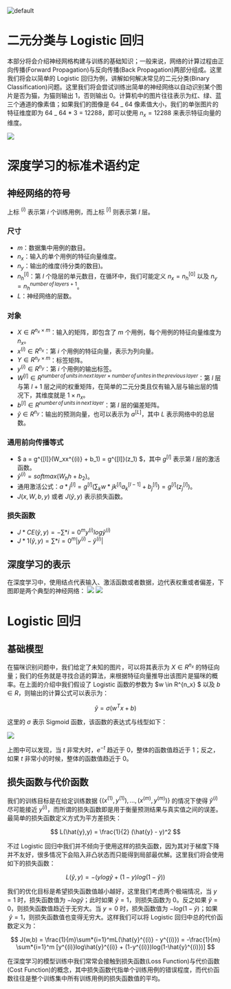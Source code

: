 ![default](https://user-images.githubusercontent.com/5803001/44629091-c0c56180-a97c-11e8-8aff-52d51a8aec1f.jpg)

# 二元分类与 Logistic 回归

本部分将会介绍神经网格构建与训练的基础知识；一般来说，网络的计算过程由正向传播(Forward Propagation)与反向传播(Back Propagation)两部分组成。这里我们将会以简单的 Logistic 回归为例，讲解如何解决常见的二元分类(Binary Classification)问题。这里我们将会尝试训练出简单的神经网络以自动识别某个图片是否为猫，为猫则输出 1，否则输出 0。计算机中的图片往往表示为红、绿、蓝三个通道的像素值；如果我们的图像是 64 _ 64 像素值大小，我们的单张图片的特征维度即为 64 _ 64 \* 3 = 12288，即可以使用 $n_x = 12288$ 来表示特征向量的维度。

![](https://coding.net/u/hoteam/p/Cache/git/raw/master/2017/8/2/WX20170814-203645.png)

# 深度学习的标准术语约定

## 神经网络的符号

上标 $^{(i)}$ 表示第 $i$ 个训练用例，而上标 $^{[l]}$ 则表示第 $l$ 层。

### 尺寸

- $m$：数据集中用例的数目。
- $n_x$：输入的单个用例的特征向量维度。
- $n_y$：输出的维度(待分类的数目)。
- $n_h^{[l]}$：第 $l$ 个隐层的单元数目，在循环中，我们可能定义 $n_x = n_h^{[0]}$ 以及 $n_y = n_h^{number \, of \, layers + 1}$。
- $L$：神经网络的层数。

### 对象

- $X \in R^{n_x \times m}$：输入的矩阵，即包含了 $m$ 个用例，每个用例的特征向量维度为 $n_x$。
- $x^{(i)} \in R^{n_x}$：第 $i$ 个用例的特征向量，表示为列向量。
- $Y \in R^{n_y \times m}$：标签矩阵。
- $y^{(i)} \in R^{n_y}$：第 $i$ 个用例的输出标签。
- $W^{[l]} \in R^{number \, of \, units \, in \, next \, layer \times number \, of \, unites \, in \, the \, previous \, layer}$：第 $l$ 层与第 $l+1$ 层之间的权重矩阵，在简单的二元分类且仅有输入层与输出层的情况下，其维度就是 $ 1 \times n_x$。
- $b^{[l]} \in R^{number \, of \, units \, in \, next \, layer}$：第 $l$ 层的偏差矩阵。
- $\hat{y} \in R^{n_y}$：输出的预测向量，也可以表示为 $a^{[L]}$，其中 $L$ 表示网络中的总层数。

### 通用前向传播等式

- $ a = g^{[l]}(W_xx^{(i)} + b_1) = g^{[l]}(z_1) $，其中 $g^{[l]}$ 表示第 $l$ 层的激活函数。
- $\hat{y}^{(i)} = softmax(W_hh + b_2)$。
- 通用激活公式：$a*j^{[l]} = g^{[l]}(\sum_kw*{jk}^{[l]}a_k^{[l-1]} + b_j^{[l]}) = g^{[l]}(z_j^{[l]})$。
- $J(x, W, b, y)$ 或者 $J(\hat{y}, y)$ 表示损失函数。

### 损失函数

- $J*{CE(\hat{y},y)} = - \sum*{i=0}^m y^{(i)}log \hat{y}^{(i)}$
- $J*{1(\hat{y},y)} = \sum*{i=0}^m | y^{(i)} - \hat{y}^{(i)} |$

## 深度学习的表示

在深度学习中，使用结点代表输入、激活函数或者数据，边代表权重或者偏差，下图即是两个典型的神经网络：
![](https://coding.net/u/hoteam/p/Cache/git/raw/master/2017/8/2/WX20170814-211522.png)
![](https://coding.net/u/hoteam/p/Cache/git/raw/master/2017/8/2/WX20170814-211546.png)

# Logistic 回归

## 基础模型

在猫咪识别问题中，我们给定了未知的图片，可以将其表示为 $X \in R^{n_x}$ 的特征向量；我们的任务就是寻找合适的算法，来根据特征向量推导出该图片是猫咪的概率。在上面的介绍中我们假设了 Logistic 函数的参数为 $w \in R^{n_x} $ 以及 $b \in R$，则输出的计算公式可以表示为：

$$
\hat{y} = \sigma(w^Tx + b)
$$

这里的 $\sigma$ 表示 Sigmoid 函数，该函数的表达式与线型如下：

![](https://upload.wikimedia.org/wikipedia/commons/thumb/5/53/Sigmoid-function-2.svg/2000px-Sigmoid-function-2.svg.png)

上图中可以发现，当 $t$ 非常大时，$e^{-t}$ 趋近于 0，整体的函数值趋近于 1；反之，如果 $t$ 非常小的时候，整体的函数值趋近于 0。

## 损失函数与代价函数

我们的训练目标是在给定训练数据 $\{(x^{(1)}, y^{(1)}),...,(x^{(m)},y^{(m)})\}$ 的情况下使得 $\hat{y}^{(i)}$ 尽可能接近 $y^{(i)}$，而所谓的损失函数即是用于衡量预测结果与真实值之间的误差。最简单的损失函数定义方式为平方差损失：

$$
L(\hat{y},y) = \frac{1}{2} (\hat{y} - y)^2
$$

不过 Logistic 回归中我们并不倾向于使用这样的损失函数，因为其对于梯度下降并不友好，很多情况下会陷入非凸状态而只能得到局部最优解。这里我们将会使用如下的损失函数：

$$
L(\hat{y},y) = -(ylog\hat{y} + (1-y)log(1-\hat{y}))
$$

我们的优化目标是希望损失函数值越小越好，这里我们考虑两个极端情况，当 $y = 1$ 时，损失函数值为 $-log\hat{y}$；此时如果 $\hat{y} = 1$，则损失函数为 0。反之如果 $\hat{y} = 0$，则损失函数值趋近于无穷大。当 $y = 0$ 时，损失函数值为 $-log(1-\hat{y})$；如果  $\hat{y} = 1$，则损失函数值也变得无穷大。这样我们可以将 Logistic 回归中总的代价函数定义为：

$$
J(w,b) =
\frac{1}{m}\sum*{i=1}^mL(\hat{y}^{(i)} - y^{(i)}) =
-\frac{1}{m} \sum*{i=1}^m [y^{(i)}log\hat{y}^{(i)} + (1-y^{(i)})log(1-\hat{y}^{(i)})]
$$

在深度学习的模型训练中我们常常会接触到损失函数(Loss Function)与代价函数(Cost Function)的概念，其中损失函数代指单个训练用例的错误程度，而代价函数往往是整个训练集中所有训练用例的损失函数值的平均。
